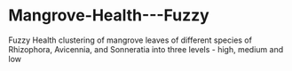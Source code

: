 # Mangrove-Health---Fuzzy
Fuzzy Health clustering of mangrove leaves of different species of Rhizophora, Avicennia, and Sonneratia into three levels - high, medium and low
